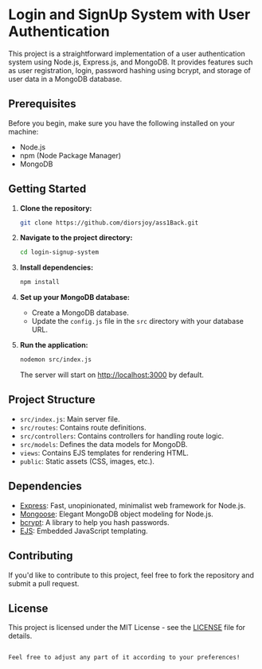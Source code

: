 
# Login and SignUp System with User Authentication

This project is a straightforward implementation of a user authentication system using Node.js, Express.js, and MongoDB. It provides features such as user registration, login, password hashing using bcrypt, and storage of user data in a MongoDB database.

## Prerequisites

Before you begin, make sure you have the following installed on your machine:

- Node.js
- npm (Node Package Manager)
- MongoDB

## Getting Started

1. **Clone the repository:**

   ```bash
   git clone https://github.com/diorsjoy/ass1Back.git
   ```

2. **Navigate to the project directory:**

   ```bash
   cd login-signup-system
   ```

3. **Install dependencies:**

   ```bash
   npm install
   ```

4. **Set up your MongoDB database:**

   - Create a MongoDB database.
   - Update the `config.js` file in the `src` directory with your database URL.

5. **Run the application:**

   ```bash
   nodemon src/index.js
   ```

   The server will start on [http://localhost:3000](http://localhost:3000) by default.

## Project Structure

- `src/index.js`: Main server file.
- `src/routes`: Contains route definitions.
- `src/controllers`: Contains controllers for handling route logic.
- `src/models`: Defines the data models for MongoDB.
- `views`: Contains EJS templates for rendering HTML.
- `public`: Static assets (CSS, images, etc.).

## Dependencies

- [Express](https://expressjs.com/): Fast, unopinionated, minimalist web framework for Node.js.
- [Mongoose](https://mongoosejs.com/): Elegant MongoDB object modeling for Node.js.
- [bcrypt](https://www.npmjs.com/package/bcrypt): A library to help you hash passwords.
- [EJS](https://ejs.co/): Embedded JavaScript templating.

## Contributing

If you'd like to contribute to this project, feel free to fork the repository and submit a pull request.

## License

This project is licensed under the MIT License - see the [LICENSE](LICENSE) file for details.
```

Feel free to adjust any part of it according to your preferences!
